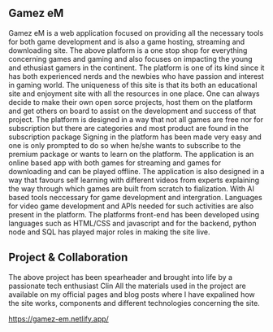 ## Gamez eM
Gamez eM is a web application focused on providing all the necessary tools for both game development and is also a game hosting, streaming and downloading site.
The above platform is a one stop shop for everything concerning games and gaming and also focuses on impacting the young and ethusiast gamers in the continent.
The platform is one of its kind since it has both experienced nerds and the newbies who have passion and interest in gaming world.
The uniqueness of this site is that its both an educational site and enjoyment site with all the resources in one place.
One can always decide to make their own open sorce projects, host them on the platform and get others on board to assist on the development and success of that project.
The platform is designed in a way that not all games are free nor for subscription but there are categories and most product are found in the subscription package
Signing in the platform has been made very easy and one is only prompted to do so when he/she wants to subscribe to the premium package or wants to learn on the platform.
The application is an online based app with both games for streaming and games for downloading and can be played offline.
The application is also designed in a way that favours self learning with different videos from experts explaining the way through which games are built from scratch to fialization. With AI based tools neccessary for  game development and intergration.
Languages for video game development and APIs needed for such activities are also present in the platform.
The platforms front-end has been developed using languages such as HTML/CSS and javascript and for the backend, python node and SQL has played major roles in making the site live.

## Project & Collaboration
The above project has been spearheader and brought into life by a passionate tech enthusiast Clin
All the materials used in the project are available on my official pages and blog posts where I have expalined how the site works, components and different technologies concerning the site.

https://gamez-em.netlify.app/
